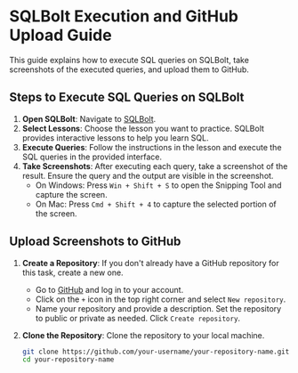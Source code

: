 # SQLBolt Execution and GitHub Upload Guide

This guide explains how to execute SQL queries on SQLBolt, take screenshots of the executed queries, and upload them to GitHub.

## Steps to Execute SQL Queries on SQLBolt

1. **Open SQLBolt**: Navigate to [SQLBolt](http://sqlbolt.com/).
2. **Select Lessons**: Choose the lesson you want to practice. SQLBolt provides interactive lessons to help you learn SQL.
3. **Execute Queries**: Follow the instructions in the lesson and execute the SQL queries in the provided interface.
4. **Take Screenshots**: After executing each query, take a screenshot of the result. Ensure the query and the output are visible in the screenshot.
   - On Windows: Press `Win + Shift + S` to open the Snipping Tool and capture the screen.
   - On Mac: Press `Cmd + Shift + 4` to capture the selected portion of the screen.

## Upload Screenshots to GitHub

1. **Create a Repository**: If you don't already have a GitHub repository for this task, create a new one.
   - Go to [GitHub](https://github.com/) and log in to your account.
   - Click on the `+` icon in the top right corner and select `New repository`.
   - Name your repository and provide a description. Set the repository to public or private as needed. Click `Create repository`.

2. **Clone the Repository**: Clone the repository to your local machine.
   ```bash
   git clone https://github.com/your-username/your-repository-name.git
   cd your-repository-name
